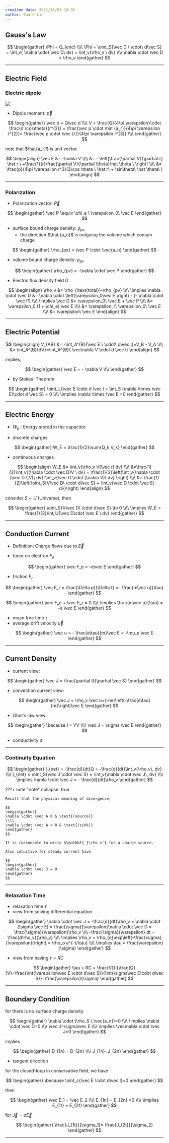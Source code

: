 ```yaml
---
creation date: 2021/11/03 18:35
author: Smark Lin
---
```


## Gauss's Law


$$
\begin{gather}
\Phi = Q_{enc}
\\\\
\Phi = \oint_S{\vec D \  \cdot\ d\vec S} = \int_v{ \nabla \cdot \vec D\ dv} = \int_v{\rho_v \ dv} 
\\\\
\nabla \cdot \vec D = \rho_v
\end{gather}
$$


---
## Electric Field

### Electric dipole
![](_attachments/caf4e933b24dbf19346291a4c26dc0dc.png)

- Dipole moment: $\vec p$

$$
\begin{gather}
\vec p = Q\vec d
\\\\
V = \frac{Q}{4\pi \varepsilon}\cdot \frac{d \cos\theta}{r^{2}} = \frac{\vec p \cdot \hat {a_r}}{4\pi \varepsilon r^{2}}= \frac{\vec p \cdot \vec {r}}{4\pi \varepsilon r^{3}}
\\\\
\end{gather}
$$

note that $\hat{a_r}$ is unit vector.

$$
\begin{align}
\vec E &= -\nabla V
\\\\
&= -  \left[\frac{\partial V}{\partial r} \hat r \ +\frac{1}{r}\frac{\partial V}{\partial \theta}\hat \theta \ \right]
\\\\
&= \frac{p}{4\pi  \varepsilon r^3}(2\cos \theta \ \hat r\ + \sin\theta\ \hat \theta\ )
\end{align}
$$

---

### Polarization

- Polarization vector: $\vec P$

$$
\begin{gather}
\vec P \equiv \chi_e  \ \varepsilon_0\ \vec E
\end{gather}
$$

- surface bound charge density: $\rho_{ps}$
	- the direction $\hat {a_n}$ is outgoing the volume which contain charge

$$
\begin{gather}
\rho_{ps} = \vec P \cdot \vec{a_n}
\end{gather}
$$


- volume bound charge density: $\rho_{pv}$

$$
\begin{gather}
\rho_{pv} = -\nabla \cdot \vec P
\end{gather}
$$

- Electric flux density field $D$

$$
\begin{align}
\rho_v &= \rho_{\text{total}}-\rho_{pv}
\\\\
\implies \nabla \cdot \vec D &= \nabla \cdot \left(\varepsilon_0\vec E \right) - (- \nabla \cdot \vec P)
\\\\
\implies
\vec D &= \varepsilon_0\ \vec E + \vec P
\\\\
&= \varepsilon_0 (1 + \chi_e) \vec E
\\\\
&= \varepsilon_r\ \varepsilon_0\ \vec E
\\\\
&= \varepsilon\ \vec E
\end{align}
$$

---

## Electric Potential

$$
\begin{align}
V_{AB} &= -\int_A^{B}{\vec E \ \cdot\ d\vec l}=V_B - V_A
\\\\
&= \int_A^{B}{dV}=\int_A^{B}{ \vec\nabla V \cdot d \vec l}
\end{align}
$$

implies, 

$$
\begin{gather}
\vec E = - \nabla V
\\\\
\end{gather}
$$

- by Stokes' Theorem

$$
\begin{gather}
\oint_L{\vec E \cdot d \vec l = \int_S (\nabla \times \vec E)\cdot d \vec S} = 0
\\\\
\implies \nabla \times \vec E =0
\end{gather}
$$





---

## Electric Energy

- $W_E$ : Energy stored in the capacitor

- discrete charges

$$
\begin{gather}
W_E = \frac{1}{2}\sum{Q_k V_k}
\end{gather}
$$

- continuous charges

$$
\begin{align}
W_E &= \int_v{\rho_v V(\vec r) dv} 
\\\\
&=\frac{1}{2}\int_v{(\nabla \cdot \vec D)V \ dv} = \frac{1}{2}\left(\int_v{\nabla \cdot (\vec D \,V)\ dv}-\int_v{\vec D \cdot (\nabla V)\ dv} \right)
\\\\
&= \frac{1}{2}\left(\oint_S{V\vec D\ \cdot d\vec S} + \int_v{\vec D \cdot \vec E\ dv}\right)
\end{align}
$$

consider $S = U$ (Universe), then

$$
\begin{gather}
\oint_S{V\vec D\ \cdot d\vec S} \to 0 
\\\\
\implies W_E = \frac{1}{2}\int_U{\vec D\cdot \vec E \ dv}
\end{gather}
$$


---


## Conduction Current
- Definition: Charge flows due to $\vec E$

- force on electron $F_e$

$$
\begin{gather}
\vec F_e = -e\vec E
\end{gather}
$$

- friction $F_r$

$$
\begin{gather}
\vec F_r = \frac{\Delta p}{\Delta t} =- \frac{m\vec u}{\tau}
\end{gather}
$$

$$
\begin{gather}
\vec F_e + \vec F_r = 0
\\\\
\implies \frac{m\vec u}{\tau} = -e \vec E
\end{gather}
$$

- mean free time $\tau$
- average drift velocity $\vec u$

$$
\begin{gather}
\vec u = - \frac{e\tau}{m}\vec E = -\mu_e \vec E
\end{gather}
$$

---


## Current Density

- current view:

$$
\begin{gather}
\vec J = \frac{\partial I}{\partial \vec S}
\end{gather}
$$

- convection current view:

$$
\begin{gather}
\vec J = \rho_v \vec u=(-ne)\left(-\frac{e\tau}{m}\right)\vec E
\end{gather}
$$

- Ohm's law view:

$$
\begin{gather}
\because I = YV
\\\\
\vec J = \sigma \vec E
\end{gather}
$$

- conductivity $\sigma$

---
### Continuity Equation

$$
\begin{gather}
I_{net} = -\frac{d}{dt}Q = -\frac{d}{dt}\int_v{\rho_v\, dv}
\\\\
I_{net} = \oint_S{\vec J \cdot \vec S} = \int_v{\nabla \cdot \vec J\, dv}
\\\\
\implies \nabla \cdot \vec J = - \frac{d}{dt}\rho_v
\end{gather}
$$

???+ note "note"
    collapse: true
    
    Recall that the physical meaning of divergence,
    
    $$
    \begin{gather}
    \nabla \cdot \vec A 0 & \text{(source)}
    \\\\
    \nabla \cdot \vec A < 0 & \text{(sink)}
    \end{gather}
    $$
    
    It is reasonable to write $\mathbf{-}\rho_v'$ for a charge source.
    
    Also intuitive for steady current have
    
    $$
    \begin{gather}
    \nabla \cdot \vec J = 0
    \end{gather}
    $$

---
### Relaxation Time
- relaxation time $\tau$
- view from solving differential equation

$$
\begin{gather}
\nabla \cdot \vec J = -\frac{d}{dt}\rho_v = \nabla \cdot (\sigma \vec E) = \frac{\sigma}{\varepsilon}\nabla \cdot \vec D = \frac{\sigma}{\varepsilon}\rho_v
\\\\
-\frac{\sigma}{\varepsilon} dt  = \frac{d\rho_v}{\rho_v}
\\\\
\implies \rho_v = \rho_{o}\exp\left(-\frac{\sigma}{\varepsilon}t\right) = \rho_o e^{-t/\tau}
\\\\
\implies \tau = \frac{\varepsilon}{\sigma}
\end{gather}
$$

- view from having $\tau = RC$

$$
\begin{gather}
\tau = RC = \frac{V}{I}\frac{Q}{V}=\frac{\int{\varepsilon\vec E \cdot d\vec S}}{\int{\sigma\vec E\cdot d\vec S}}=\frac{\varepsilon}{\sigma}
\end{gather}
$$

---

## Boundary Condition

for there is no surface charge density

$$
\begin{gather}
\nabla \cdot (\rho_S \,\vec{a_n})=0
\\\\
\implies
\nabla \cdot \vec D=0
\\\\
\vec J=\sigma\vec E
\\\\
\implies \vec\nabla \cdot \vec J=0
\end{gather}
$$

implies

$$
\begin{gather}
D_{1n} = D_{2n}
\\\\
J_{1n}=J_{2n}
\end{gather}
$$


- tangent direction

for the closed-loop in conservative field, we have

$$
\begin{gather}
\because \oint_c{\vec E \cdot d\vec l}=0
\end{gather}
$$

then

$$
\begin{gather}
\vec E_1 = \vec E_2
\\\\
E_{1n} = E_{2n} =0
\\\\
\implies E_{1t} = E_{2t}
\end{gather}
$$

for $\vec J  = \sigma \vec E$

$$
\begin{gather}
\frac{J_{1t}}{\sigma_1}= \frac{J_{2t}}{\sigma_2}
\end{gather}
$$

---
